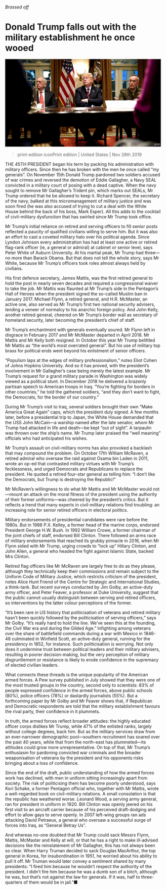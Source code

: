 ###### Brassed off

# Donald Trump falls out with the military establishment he once wooed 

![image](images/20191130_usp501.jpg) 

> print-edition iconPrint edition | United States | Nov 28th 2019 

THE 45TH PRESIDENT began his term by packing his administration with military officers. Since then he has broken with the men he once called “my generals”. On November 15th Donald Trump pardoned two soldiers accused of war crimes and reversed the demotion of Eddie Gallagher, a Navy SEAL convicted in a military court of posing with a dead captive. When the navy sought to remove Mr Gallagher’s Trident pin, which marks out SEALs, Mr Trump ordered that he be allowed to keep it. Richard Spencer, the secretary of the navy, balked at this micromanagement of military justice and was soon fired (he was also accused of trying to cut a deal with the White House behind the back of his boss, Mark Esper). All this adds to the cocktail of civil-military dysfunction that has swirled since Mr Trump took office. 

Mr Trump’s initial reliance on retired and serving officers to fill senior posts reflected a paucity of qualified civilians willing to serve him. But it was also an effort to cast a coveted military halo over his political agenda. Since Lyndon Johnson every administration has had at least one active or retired flag-rank officer (ie, a general or admiral) at cabinet or senior level, says Peter White of Auburn University. At his martial peak, Mr Trump had three—no more than Barack Obama. But that does not tell the whole story, says Mr White, because Mr Trump’s officers took roles almost always held by civilians. 

His first defence secretary, James Mattis, was the first retired general to hold the post in nearly seven decades and required a congressional waiver to take the job. Mr Mattis was flaunted at Mr Trump’s side in the Pentagon’s Hall of Heroes when the president signed the so-called Muslim ban in January 2017. Michael Flynn, a retired general, and H.R. McMaster, an active one, also served as Mr Trump’s first two national security advisers, lending a veneer of normalcy to his anarchic foreign policy. And John Kelly, another retired general, cheered on Mr Trump’s border wall as secretary of homeland security, later becoming the president’s chief of staff. 

Mr Trump’s enchantment with generals eventually soured. Mr Flynn left in disgrace in February 2017 and Mr McMaster departed in April 2018. Mr Mattis and Mr Kelly both resigned. In October this year Mr Trump belittled Mr Mattis as “the world’s most overrated general”. But his use of military top brass for political ends went beyond his enlistment of senior officers. 

“Populism laps at the edges of military professionalism,” notes Eliot Cohen of Johns Hopkins University. And so it has proved, with the president’s involvement in Mr Gallagher’s case being merely the latest example. Mr Trump’s request for a grand military parade in Washington was widely viewed as a political stunt. In December 2018 he delivered a brazenly partisan speech to American troops in Iraq. “You’re fighting for borders in other countries,” he told the gathered soldiers, “and they don’t want to fight, the Democrats, for the border of our country.” 

During Mr Trump’s visit to Iraq, several soldiers brought their own “Make America Great Again” caps, which the president duly signed. A few months later, before a presidential trip to Japan, the White House demanded that the USS John McCain—a warship named after the late senator, whom Mr Trump had attacked in life and death—be kept “out of sight”. A tarpaulin was thrown over the ship’s name. Mr Trump later praised the “well meaning” officials who had anticipated his wishes. 

Mr Trump’s assault on civil-military norms has also provoked a backlash that may compound the problem. On October 17th William McRaven, a retired admiral who oversaw the raid against Osama bin Laden in 2011, wrote an op-ed that contrasted military virtues with Mr Trump’s fecklessness, and urged Democrats and Republicans to replace the president. He quoted a retired four-star general as telling him: “I don’t like the Democrats, but Trump is destroying the Republic!” 

Mr McRaven’s willingness to do what Mr Mattis and Mr McMaster would not—mount an attack on the moral fitness of the president using the authority of their former uniforms—was cheered by the president’s critics. But it reflects a trend that many experts in civil-military relations find troubling: an increasing role for senior retired officers in electoral politics. 

Military endorsements of presidential candidates were rare before the 1980s. But in 1988 P.X. Kelley, a former head of the marine corps, endorsed President George H.W. Bush. In 1992 William Crowe, a former chairman of the joint chiefs of staff, endorsed Bill Clinton. There followed an arms race of military endorsements that reached its grubby pinnacle in 2016, when Mr Flynn sided with Mr Trump, urging crowds to “lock up” Hillary Clinton, and John Allen, a general who headed the fight against Islamic State, backed Mrs Clinton. 

Retired flag officers like Mr McRaven are largely free to do as they please, although they technically keep their commissions and remain subject to the Uniform Code of Military Justice, which restricts criticism of the president, notes Alice Hunt Friend of the Centre for Strategic and International Studies, a think-tank. But recent surveys conducted by Jim Golby, an active-duty army officer, and Peter Feaver, a professor at Duke University, suggest that the public cannot usually distinguish between serving and retired officers, so interventions by the latter colour perceptions of the former. 

“It’s been rare in US history that politicisation of veterans and retired military hasn’t been quickly followed by the politicisation of serving officers,” says Mr Golby. “It’s really hard to hold the line. We’ve seen this at the founding, the Civil War era and during the Gilded Age.” Infighting among veterans over the share of battlefield commands during a war with Mexico in 1846-48 culminated in Winfield Scott, an active-duty general, running for the presidency in 1852, for instance. Such politicisation is worrying. Not only does it undermine trust between political leaders and their military advisers, resulting in poorer decision-making, but the very perception of military disgruntlement or resistance is likely to erode confidence in the supremacy of elected civilian leaders. 

What connects these threads is the unique popularity of the American armed forces. A Pew survey published in July showed that they were one of the most trusted groups in the country, second only to scientists: 83% of people expressed confidence in the armed forces, above public schools (80%), police officers (78%) or dastardly journalists (55%). But a forthcoming paper by Mr Golby and Mr Feaver shows that, if Republican and Democratic respondents are told that the military establishment favours the rival party, their confidence in it plummets. 

In truth, the armed forces reflect broader attitudes: the highly educated officer corps dislikes Mr Trump, while 47% of the enlisted ranks, largely without college degrees, back him. But as the military services draw from an ever-narrower demographic pool—southern recruitment has soared over the past 40 years, while that from the north-east has plummeted—its attitudes could grow more unrepresentative. On top of that, Mr Trump’s enthusiasm for pardoning convicted war criminals and the broader weaponisation of veterans by the president and his opponents risks bringing about a loss of confidence. 

Since the end of the draft, public understanding of how the armed forces work has declined, with men in uniform sitting increasingly apart from society. The risk of politicising them has become poorly understood, says Kori Schake, a former Pentagon official who, together with Mr Mattis, wrote a well-regarded book on civil-military relations. A small consolation is that the republic has weathered worse. Leonard Wood, a serving army general, ran for president in uniform in 1920. Bill Clinton was openly jeered on his first visit to an aircraft carrier because of his perceived draft-dodging and effort to allow gays to serve openly. In 2007 left-wing groups ran ads attacking David Petraeus, a general who oversaw a successful surge of forces into Iraq, as “General Betray Us”. 

And whereas no-one doubted that Mr Trump could sack Messrs Flynn, Mattis, McMaster and Kelly at will, or that he has a right to make ill-advised decisions like the reinstatement of Mr Gallagher, this has not always been so clear. When Harry Truman decided to sack Douglas MacArthur, the top general in Korea, for insubordination in 1951, he worried about his ability to pull it off. Mr Truman would later convey a sentiment shared by many presidents: “I fired him because he wouldn’t respect the authority of the president. I didn’t fire him because he was a dumb son of a bitch, although he was, but that’s not against the law for generals. If it was, half to three-quarters of them would be in jail.”■ 


